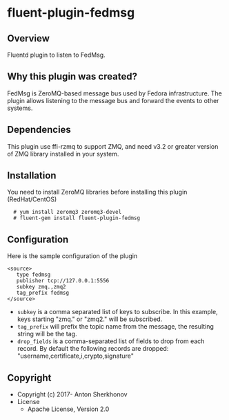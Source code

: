 # fluent-plugin-fedmsg

## Overview

Fluentd plugin to listen to FedMsg.

## Why this plugin was created?

FedMsg is ZeroMQ-based message bus used by Fedora infrastructure. The plugin allows listening to the message bus and forward the events to other systems.

## Dependencies

This plugin use ffi-rzmq to support ZMQ, and need v3.2 or greater version of ZMQ library installed in your system.

## Installation

You need to install ZeroMQ libraries before installing this plugin (RedHat/CentOS)
```
  # yum install zeromq3 zeromq3-devel
  # fluent-gem install fluent-plugin-fedmsg
```
## Configuration

Here is the sample configuration of the plugin

    <source>
       type fedmsg
       publisher tcp://127.0.0.1:5556
       subkey zmq.,zmq2
       tag_prefix fedmsg
    </source>

* `subkey` is a comma separated list of keys to subscribe. In this example, keys starting "zmq." or "zmq2." will be subscribed.
* `tag_prefix` will prefix the topic name from the message, the resulting string will be the tag.
* `drop_fields` is a comma-separated list of fields to drop from each record. By default the following records are dropped: "username,certificate,i,crypto,signature"

## Copyright

* Copyright (c) 2017- Anton Sherkhonov
* License
  * Apache License, Version 2.0
